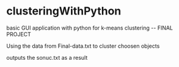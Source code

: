 # clusteringWithPython
basic GUI application with python for k-means clustering -- FINAL PROJECT


Using the data from Final-data.txt to cluster choosen objects

outputs the sonuc.txt as a result 
